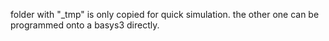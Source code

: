 folder with "_tmp" is only copied for quick simulation.
the other one can be programmed onto a basys3 directly.
